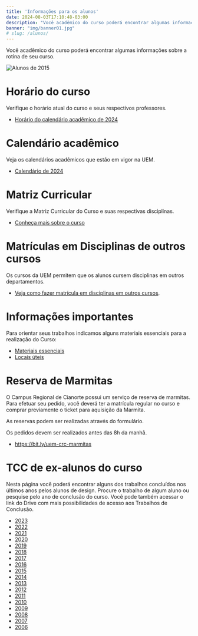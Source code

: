 ```yaml
---
title: 'Informações para os alunos'
date: 2024-08-03T17:10:48-03:00
description: "Você acadêmico do curso poderá encontrar algumas informações sobre a rotina de seu curso."
banner: "img/banner01.jpg"
# slug: /alunos/
---
```

Você acadêmico do curso poderá encontrar algumas informações sobre a rotina de seu curso.

![Alunos de 2015](/img/blog/2024/23270483_1466922180096035_3015897837712355238_o.jpg)

# Horário do curso 

Verifique o horário atual do curso e seus respectivos professores. 

- [Horário do calendário acadêmico de 2024](</blog/2024/horario-e-calendario-2024/>)

# Calendário acadêmico
Veja os calendários acadêmicos que estão em vigor na UEM. 
- [Calendário de 2024](http://www.scs.uem.br/2024/cep/001cep2024.htm)

# Matriz Curricular
Verifique a Matriz Curricular do Curso e suas respectivas disciplinas. 

- [Conheça mais sobre o curso](/institucional/curso)

# Matrículas em Disciplinas de outros cursos
Os cursos da UEM permitem que os alunos cursem disciplinas em outros departamentos. 

 - [Veja como fazer matrícula em disciplinas em outros cursos](/blog/2024/matricula-outros-cursos).

# Informações importantes

Para orientar seus trabalhos indicamos alguns materiais essenciais para a realização do Curso:

- [Materiais essenciais](/blog/2019/03/guia-do-estudante-materiais-essenciais-2/)
- [Locais úteis](/blog/2019/02/guia-do-estudante-locais-uteis-2/)

# Reserva de Marmitas
O Campus Regional de Cianorte possui um serviço de reserva de marmitas. Para efetuar seu pedido, você deverá ter a matrícula regular no curso e comprar previamente o ticket para aquisição da Marmita.

As reservas podem ser realizadas através do formulário. 

Os pedidos devem ser realizados antes das 8h da manhã.

- https://bit.ly/uem-crc-marmitas

# TCC de ex-alunos do curso

Nesta página você poderá encontrar alguns dos trabalhos concluídos nos últimos anos pelos alunos de design. Procure o trabalho de algum aluno ou pesquise pelo ano de conclusão do curso. Você pode também acessar o link do Drive com mais possibilidades de acesso aos Trabalhos de Conclusão. 

* [2023](</alunos/2023> "Trabalhos de 2023")
* [2022](</alunos/2022> "Trabalhos de 2022")
* [2021](</alunos/2021> "Trabalhos de 2021")
* [2020](</alunos/2020> "Trabalhos de 2020")
* [2019](</alunos/2019> "Trabalhos de 2019")
* [2018](</alunos/2018> "Trabalhos de 2018")
* [2017](</alunos/2017> "Trabalhos de 2017")
* [2016](</alunos/2016> "Trabalhos de 2016")
* [2015](</alunos/2015> "Trabalhos de 2015")
* [2014](</alunos/2014> "Trabalhos de 2014")
* [2013](</alunos/2013> "Trabalhos de 2013")
* [2012](</alunos/2012> "Trabalhos de 2012")
* [2011](</alunos/2011> "Trabalhos de 2011")
* [2010](</alunos/2010> "Trabalhos de 2010")
* [2009](</alunos/2009> "Trabalhos de 2009")
* [2008](</alunos/2008> "Trabalhos de 2008")
* [2007](</alunos/2007> "Trabalhos de 2007")
* [2006](</alunos/2006> "Trabalhos de 2006")
